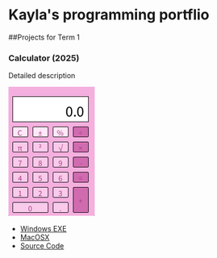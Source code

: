 # Kayla's programming portflio

##Projects for Term 1

### Calculator (2025)

Detailed description

![Running Calculator](https://github.com/KaylaRL3114/portfolio-/blob/main/images/cal%20.png?raw=true)

* [Windows EXE](https://github.com/KaylaRL3114/portfolio-/blob/main/src/Calculator/windows-amd64.zip)
* [MacOSX]()
* [Source Code]()
